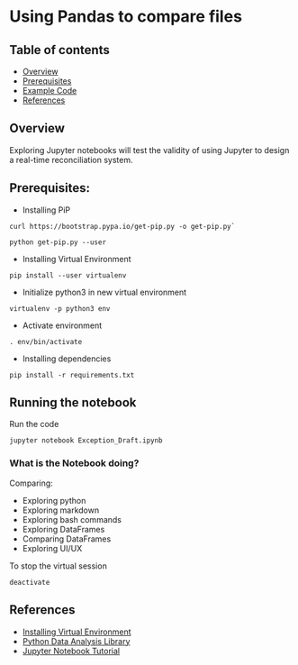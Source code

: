 # Using Pandas to compare files

## Table of contents
- [Overview](#overview)
- [Prerequisites](#prereq)
- [Example Code](#examplecode)
- [References](#references)

<div id='overview'/>

## Overview

Exploring Jupyter notebooks will test the validity of using Jupyter to design a real-time reconciliation system.



<div id='prereq'/>

## Prerequisites:

 - Installing PiP

```console
curl https://bootstrap.pypa.io/get-pip.py -o get-pip.py`

python get-pip.py --user
```

 - Installing Virtual Environment 
```console
pip install --user virtualenv
```

 - Initialize python3 in new virtual environment
```console
virtualenv -p python3 env
```

 - Activate environment  
```console
. env/bin/activate
```

 - Installing dependencies
```console
pip install -r requirements.txt
```

<div id='examplecode'/>

## Running the notebook 

Run the code
```console
jupyter notebook Exception_Draft.ipynb
```
### What is the Notebook doing?
Comparing:
 - Exploring python
 - Exploring markdown
 - Exploring bash commands 
 - Exploring DataFrames
 - Comparing DataFrames
 - Exploring UI/UX


To stop the virtual session  
```console
deactivate
```


<div id='references'/>

## References
 - [Installing Virtual Environment](https://virtualenv.pypa.io/en/stable/installation/)
 - [Python Data Analysis Library](https://pandas.pydata.org/)
 - [Jupyter Notebook Tutorial](https://www.youtube.com/watch?v=HW29067qVWk&t=417s)